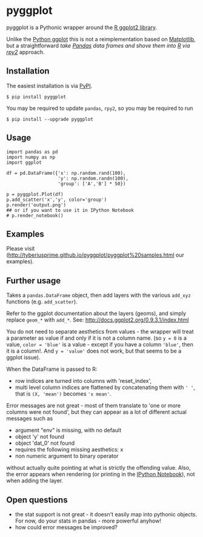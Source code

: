 pyggplot
========

pyggplot is a Pythonic wrapper around the [R ggplot2 library](http://had.co.nz/ggplot2/).

Unlike the [Python ggplot](https://github.com/yhat/ggplot) this is not a reimplementation based on [Matplotlib](http://matplotlib.org/), but a straightforward *take [Pandas](http://pandas.pydata.org/) data frames and shove them into [R](http://www.r-project.org/) via [rpy2](https://pypi.python.org/pypi/rpy2)* approach.

## Installation

The easiest installation is via [PyPI](https://pypi.python.org/pypi).

    $ pip install pyggplot

You may be required to update `pandas`, `rpy2`, so you may be required to run

    $ pip install --upgrade pyggplot 

## Usage

    import pandas as pd
    import numpy as np
    import ggplot

    df = pd.DataFrame({'x': np.random.rand(100),
                       'y': np.random.randn(100),
                       'group': ['A','B'] * 50})

    p = pyggplot.Plot(df)
    p.add_scatter('x','y', color='group')
    p.render('output.png')
    ## or if you want to use it in IPython Notebook
    # p.render_notebook()

## Examples
Please visit (http://tyberiusprime.github.io/pyggplot/pyggplot%20samples.html our examples).


## Further usage

Takes a `pandas.DataFrame` object, then add layers with the various `add_xyz`
functions (e.g. `add_scatter`).

Refer to the ggplot documentation about the layers (geoms), and simply
replace `geom_*` with `add_*`.
See: http://docs.ggplot2.org/0.9.3.1/index.html

You do not need to separate aesthetics from values - the wrapper
will treat a parameter as value if and only if it is not a column name.
(so `y = 0` is a value, `color = 'blue'` is a value - except if you have a column `'blue'`, then it is a column!.
And `y = 'value'` does not work, but that seems to be a ggplot issue).

When the DataFrame is passed to R:

* row indices are turned into columns with 'reset_index',
* multi level column indices are flattened by concatenating them with `' '`, that is `(X, 'mean')` becomes `'x mean'`.

Error messages are not great - most of them translate to 'one or more columns were not found',
but they can appear as a lot of different actual messages such as

* argument "env" is missing, with no default
* object 'y' not found
* object 'dat_0' not found
* requires the following missing aesthetics: x
* non numeric argument to binary operator

without actually quite pointing at what is strictly the offending value.
Also, the error appears when rendering (or printing in the [IPython Notebook](http://ipython.org/notebook.html)),
not when adding the layer.

## Open questions

* the stat support is not great - it doesn't easily map into pythonic objects. For now, do your stats in pandas - more powerful anyhow! 
* how could error messages be improved?




